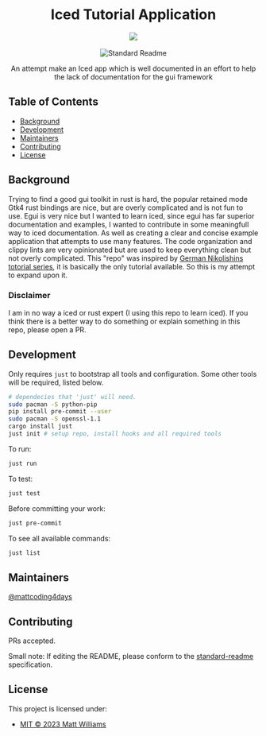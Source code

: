 <div align="center">
  <h1>Iced Tutorial Application</h1>
  <img src="assets/vsm-usage.gif">
</div>
<br>
<div align="center">
  <img alt="Standard Readme" src="https://img.shields.io/badge/standard--readme-OK-green.svg?style=flat-square">
  <br>
  <p>An attempt make an Iced app which is well documented in an effort to help the lack of documentation for the gui framework</p>
</div>

## Table of Contents

- [Background](#background)
- [Development](#development)
- [Maintainers](#maintainers)
- [Contributing](#contributing)
- [License](#license)

## Background

Trying to find a good gui toolkit in rust is hard, the popular retained mode Gtk4 rust bindings are nice, but are overly complicated
and is not fun to use. Egui is very nice but I wanted to learn iced, since egui has far superior documentation and examples, I wanted to
contribute in some meaningfull way to iced documentation. As well as creating a clear and concise example application that attempts to use
many features. The code organization and clippy lints are very opinionated but are used to keep everything clean but not overly complicated.
This "repo" was inspired by [German Nikolishins totorial series](https://nikolish.in/gs-with-iced-1), it is basically the only tutorial available.
So this is my attempt to expand upon it.

### Disclaimer

I am in no way a iced or rust expert (I using this repo to learn iced).
If you think there is a better way to do something or explain something in this repo,
please open a PR.

## Development

Only requires `just` to bootstrap all tools and configuration.
Some other tools will be required, listed below.

```bash
# dependecies that 'just' will need.
sudo pacman -S python-pip
pip install pre-commit --user
sudo pacman -S openssl-1.1
cargo install just
just init # setup repo, install hooks and all required tools
```

To run:

```bash
just run
```

To test:

```bash
just test
```

Before committing your work:

```bash
just pre-commit
```

To see all available commands:

```bash
just list
```

## Maintainers

[@mattcoding4days](https://github.com/mattcoding4days)

## Contributing

PRs accepted.

Small note: If editing the README, please conform to the [standard-readme](https://github.com/RichardLitt/standard-readme) specification.

## License

This project is licensed under:

- [MIT © 2023 Matt Williams](LICENSE)
